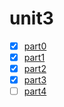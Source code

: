 # unit3

- [x] [part0](./part0/README.md)
- [x] [part1](./part1/README.md)
- [x] [part2](./part2/README.md)
- [x] [part3](./part3/README.md)
- [ ] [part4](./part4/README.md)